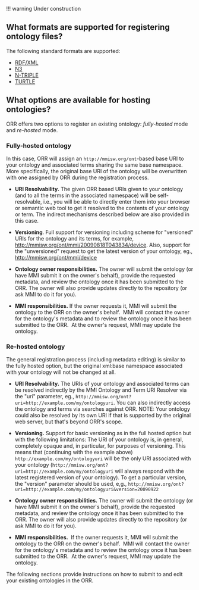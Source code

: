!!! warning
    Under construction 

## What formats are supported for registering ontology files?

The following standard formats are supported:

*   [RDF/XML](http://www.w3.org/TR/2004/REC-rdf-syntax-grammar-20040210/)
*   [N3](http://en.wikipedia.org/wiki/Notation_3)
*   [N-TRIPLE](http://en.wikipedia.org/wiki/N-Triples)
*   [TURTLE](http://en.wikipedia.org/wiki/Turtle_%28syntax%29)


## What options are available for hosting ontologies?

ORR offers two options to register an existing ontology: _fully-hosted_ mode and _re-hosted_ mode.

### Fully-hosted ontology

In this case, ORR will assign an `http://mmisw.org/ont`-based base URI to your ontology and associated 
terms sharing the same base namespace. More specifically, the original base URI of the ontology will be 
overwritten with one assigned by ORR during the registration process.
  
*   **URI Resolvability.** The given ORR based URIs given to your ontology (and to all the terms in the 
associated namespace) will be self-resolvable, i.e., you will be able to directly enter them into your 
browser or semantic web tool to get it resolved to the contents of your ontology or term. 
The indirect mechanisms described below are also provided in this case.
  
*   **Versioning**. Full support for versioning including scheme for "versioned" URIs for the ontology and its terms, for example, http://mmisw.org/ont/mmi/20090818T043834/device. Also, support for the "unversioned" request to get the latest version of your ontology, eg., http://mmisw.org/ont/mmi/device  

*   **Ontology owner responsibilities.** The owner will submit the ontology (or have MMI submit it on the owner's behalf), provide the requested metadata, and review the ontology once it has been submitted to the ORR. The owner will also provide updates directly to the repository (or ask MMI to do it for you).  

*   **MMI responsibilities.** If the owner requests it, MMI will submit the ontology to the ORR on the owner's behalf.  MMI will contact the owner for the ontology's metadata and to review the ontology once it has been submitted to the ORR.  At the owner's request, MMI may update the ontology.

### Re-hosted ontology

The general registration process (including metadata editing) is similar to the fully hosted option, but 
the original xml:base namespace associated with your ontology will not be changed at all.  

*   **URI Resolvability.** 
The URIs of your ontology and associated terms can be resolved indirectly by 
the MMI Ontology and Term URI Resolver via the "uri" parameter, eg., 
`http://mmisw.org/ont?uri=http://example.com/my/ontologyuri`. 
You can also indirectly access the ontology and terms via searches against ORR. 
NOTE: Your ontology could also be resolved by its own URI if that is supported by the 
original web server, but that's beyond ORR's scope.  

*   **Versioning.** 
Support for basic versioning as in the full hosted option but with the 
following limitations: 
The URI of your ontology is, in general, completely opaque and, in particular, for purposes of versioning. 
This means that (continuing with the example above) `http://example.com/my/ontologyuri` will be the only 
URI associated with your ontology (`http://mmisw.org/ont?uri=http://example.com/my/ontologyuri` will always 
respond with the latest registered version of your ontology). 
To get a particular version, the "version" parameter should be used, e,g., 
`http://mmisw.org/ont?uri=http://example.com/my/ontologyuri&version=20090922`  

*   **Ontology owner responsibilities.** 
The owner will submit the ontology (or have MMI submit it on the owner's behalf), provide the requested 
metadata, and review the ontology once it has been submitted to the ORR. The owner will also provide 
updates directly to the repository (or ask MMI to do it for you).  

*   **MMI responsibilities.**  
If the owner requests it, MMI will submit the ontology to the ORR on the owner's behalf.  
MMI will contact the owner for the ontology's metadata and to review the ontology once it has 
been submitted to the ORR.  At the owner's request, MMI may update the ontology.

The following sections provide instructions on how to submit to and edit your existing ontologies in the ORR.
